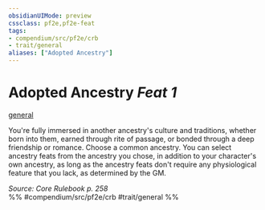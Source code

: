 ```yaml
---
obsidianUIMode: preview
cssclass: pf2e,pf2e-feat
tags:
- compendium/src/pf2e/crb
- trait/general
aliases: ["Adopted Ancestry"]
---
```

# Adopted Ancestry  *Feat 1*  
[general](../../rules/traits/general.md)  


You're fully immersed in another ancestry's culture and traditions, whether born into them, earned through rite of passage, or bonded through a deep friendship or romance. Choose a common ancestry. You can select ancestry feats from the ancestry you chose, in addition to your character's own ancestry, as long as the ancestry feats don't require any physiological feature that you lack, as determined by the GM.

*Source: Core Rulebook p. 258*  
%% #compendium/src/pf2e/crb #trait/general %%